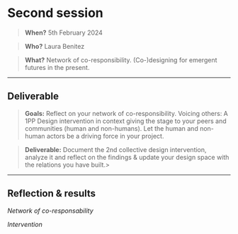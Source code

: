 # **Second session**

> **When?** 5th February 2024

> **Who?** Laura Benitez

> **What?** Network of co-responsibility. (Co-)designing for emergent futures in the present.

_____________________________
## **Deliverable**

> **Goals:** Reflect on your network of co-responsibility. Voicing others: A 1PP Design intervention in context giving the stage to your peers and communities (human and non-humans). Let the human and non-human actors be a driving force in your project.

> **Deliverable:** Document the 2nd collective design intervention, analyze it and reflect on the findings & update your design space with the relations you have built.>

__________________
## **Reflection & results**

_Network of co-responsability_

_Intervention_